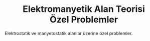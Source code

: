# <center>Elektromanyetik Alan Teorisi<br> Özel Problemler </center>

Elektrostatik ve manyetostatik alanlar üzerine özel problemler.
